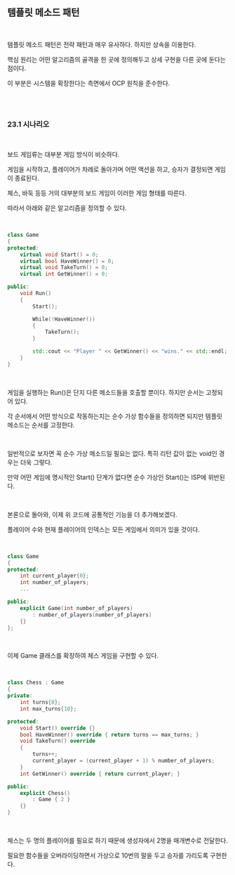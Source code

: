 ## 템플릿 메소드 패턴

</br>

템플릿 메소드 패턴은 전략 패턴과 매우 유사하다. 하지만 상속을 이용한다.

핵심 원리는 어떤 알고리즘의 골격을 한 곳에 정의해두고 상세 구현을 다른 곳에 둔다는 점이다.

이 부분은 시스템을 확장한다는 측면에서 OCP 원칙을 준수한다.

</br>
</br>

### 23.1 시나리오

</br>

보드 게임류는 대부분 게임 방식이 비슷하다.

게임을 시작하고, 플레이어가 차례로 돌아가며 어떤 액션을 하고, 승자가 결정되면 게임이 종료된다.

체스, 바둑 등등 거의 대부분의 보드 게임이 이러한 게임 형태를 따른다.

따라서 아래와 같은 알고리즘을 정의할 수 있다.

</br>

```C++
class Game
{
protected:
    virtual void Start() = 0;
    virtual bool HaveWinner() = 0;
    virtual void TakeTurn() = 0;
    virtual int GetWinner() = 0;

public:
    void Run()
    {
        Start();

        While(!HaveWinner())
        {
            TakeTurn();
        }

        std::cout << "Player " << GetWinner() << "wins." << std::endl;
    }
}
```
</br>

게임을 실행하는 Run()은 단지 다른 메소드들을 호출할 뿐이다. 하지만 순서는 고정되어 있다.

각 순서에서 어떤 방식으로 작동하는지는 순수 가상 함수들을 정의하면 되지만 템플릿 메소드는 순서를 고정한다.

</br>

일반적으로 보자면 꼭 순수 가상 메소드일 필요는 없다. 특히 리턴 값이 없는 void인 경우는 더욱 그렇다.

만약 어떤 게임에 명시적인 Start() 단계가 없다면 순수 가상인 Start()는 ISP에 위반된다.

</br>

본론으로 돌아와, 이제 위 코드에 공통적인 기능을 더 추가해보겠다.

플레이어 수와 현재 플레이어의 인덱스는 모든 게임에서 의미가 있을 것이다.

</br>

```C++
class Game
{
protected:
    int current_player{0};
    int number_of_players;
    ...

public:
    explicit Game(int number_of_players)
        : number_of_players(number_of_players)
    {}
};
```
</br>

이제 Game 클래스를 확장하여 체스 게임을 구현할 수 있다.

</br>

```C++
class Chess : Game
{
private:
    int turns{0};
    int max_turns{10};

protected:
    void Start() override {}
    bool HaveWinner() override { return turns == max_turns; }
    void TakeTurn() override 
    {
        turns++;
        current_player = (current_player + 1) % number_of_players;
    }
    int GetWinner() override { return current_player; }

public:
    explicit Chess()
        : Game { 2 }
    {}
}
```
</br>

체스는 두 명의 플레이어를 필요로 하기 때문에 생성자에서 2명을 매개변수로 전달한다.

필요한 함수들을 오버라이딩하면서 가상으로 10번의 말을 두고 승자를 가리도록 구현한다.